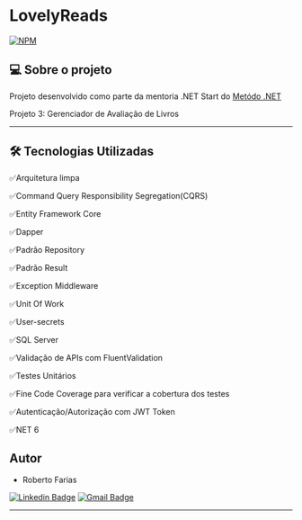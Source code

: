# LovelyReads
[![NPM](https://img.shields.io/npm/l/react)](https://github.com/RobertoFarias1989/DevLibrary/blob/master/LICENSE) 



## 💻 Sobre o projeto


Projeto desenvolvido como parte da mentoria .NET Start do [Metódo .NET](https://metododotnet.luisdev.com.br/)

Projeto 3: Gerenciador de Avaliação de Livros

---

## 🛠 Tecnologias Utilizadas

✅Arquitetura limpa

✅Command Query Responsibility Segregation(CQRS)

✅Entity Framework Core

✅Dapper

✅Padrão Repository

✅Padrão Result

✅Exception Middleware

✅Unit Of Work

✅User-secrets

✅SQL Server

✅Validação de APIs com FluentValidation

✅Testes Unitários

✅Fine Code Coverage para verificar a cobertura dos testes

✅Autenticação/Autorização com JWT Token

✅NET 6

## Autor

- Roberto Farias

[![Linkedin Badge](https://img.shields.io/badge/-Roberto_Farias-blue?style=flat-square&logo=Linkedin&logoColor=white&link=https://https://www.linkedin.com/in/robertofarias1989/)](https://www.linkedin.com/in/robertofarias1989/)
[![Gmail Badge](https://img.shields.io/badge/-robertosf1989@gmail.com-c14438?style=flat-square&logo=Gmail&logoColor=white&link=mailto:math.henry04@hotmail.com)](mailto:robertosf1989@gmail.com)

---
